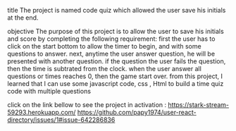 title
The project is named code quiz which allowed the user save his initials at the end.

objective
The purpose of this project is to allow the user to save his initials and score by completing the following requirement: first the user has to click on the start bottom to allow the timer to begin, and with some questions to answer. next, anytime the user answer question, he will be presented with another question. if the question the user fails the question, then the time is subtrated from the clock. when the user answer all questions or times reaches 0, then the game start over. from this project, I learned that I can use some javascript code, css , Html to build a time quiz code with multiple questions

click on the link bellow to see the project in activation : https://stark-stream-59293.herokuapp.com/
https://github.com/papy1974/user-react-directory/issues/1#issue-642286836




 
